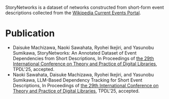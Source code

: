 StoryNetworks is a dataset of networks constructed from short-form event descriptions collected from the [Wikipedia Current Events Portal](https://en.wikipedia.org/wiki/Portal:Current_events).

# Publication
* Daisuke Machizawa, Naoki Sawahata, Ryohei Ikejiri, and Yasunobu Sumikawa, StoryNetworks: An Annotated Dataset of Event
Dependencies from Short Descriptions, In Proceedings of [the 29th International Conference on Theory and Practice of Digital Libraries](https://tpdl2025.github.io/index.html), TPDL'25, accepted.
* Naoki Sawahata, Daisuke Machizawa, Ryohei Ikejiri, and Yasunobu Sumikawa, LLM-Based Dependency Tracking for Short Event Descriptions, In Proceedings of [the 29th International Conference on Theory and Practice of Digital Libraries](https://tpdl2025.github.io/index.html), TPDL'25, accepted.
